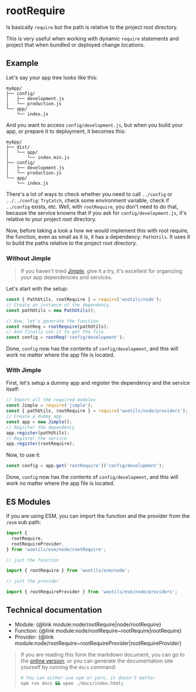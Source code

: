 # rootRequire

Is basically `require` but the path is relative to the project root directory.

This is very useful when working with dynamic `require` statements and project that when bundled or deployed change locations.

## Example

Let's say your app tree looks like this:

```
myApp/
├── config/
│   ├── development.js
│   └── production.js
└── app/
    └── index.js
```

And you want to access `config/development.js`, but when you build your app, or prepare it to deployment, it becomes this:

```
myApp/
├── dist/
│   └── app/
│       └── index.min.js
├── config/
│   ├── development.js
│   └── production.js
└── app/
    └── index.js
```

There's a lot of ways to check whether you need to call `../config` or `../../config`: `TryCatch`, check some environment variable, check if `../config` exists, etc.  Well, with `rootRequire`, you don't need to do that, because the service knowns that if you ask for `config/development.js`, it's relative to your project root directory.

Now, before taking a look a how we would implement this with root require, the function, even as small as it is, it has a dependency: `PathUtils`. It uses it to build the paths relative to the project root directory.

### Without Jimple

> If you haven't tried [Jimple](https://github.com/fjorgemota/jimple), give it a try, it's excellent for organizing your app dependencies and services.

Let's start with the setup:

```js
const { PathUtils, rootRequire } = require('wootils/node');
// Create an instance of the dependency.
const pathUtils = new PathUtils();

// Now, let's generate the function
const rootReq = rootRequire(pathUtils);
// And finally use it to get the file
const config = rootReq('config/development');
```

Done, `config` now has the contents of `config/development`, and this will work no matter where the app file is located.

### With Jimple

First, let's setup a dummy app and register the dependency and the service itself:

```js
// Import all the required modules
const Jimple = require('jimple');
const { pathUtils, rootRequire } = require('wootils/node/providers');
// Create a dummy app
const app = new Jimple();
// Register the dependency
app.register(pathUtils);
// Register the service
app.register(rootRequire);
```

Now, to use it:

```js
const config = app.get('rootRequire')('config/development');
```

Done, `config` now has the contents of `config/development`, and this will work no matter where the app file is located.

## ES Modules

If you are using ESM, you can import the function and the provider from the `/esm` sub path:

```js
import {
  rootRequire,
  rootRequireProvider,
} from 'wootils/esm/node/rootRequire';

// just the function

import { rootRequire } from 'wootils/esm/node';

// just the provider

import { rootRequireProvider } from 'wootils/esm/node/providers';
```

## Technical documentation

- Module: {@link module:node/rootRequire|node/rootRequire}
- Function: {@link module:node/rootRequire~rootRequire|rootRequire}
- Provider: {@link module:node/rootRequire~rootRequireProvider|rootRequireProvider}

> If you are reading this form the markdown document, you can go to the [online version](https://homer0.github.io/wootils); or you can generate the documentation site yourself by running the `docs` command:
>
> ```bash
> # You can either use npm or yarn, it doesn't matter
> npm run docs && open ./docs/index.html;
> ```
